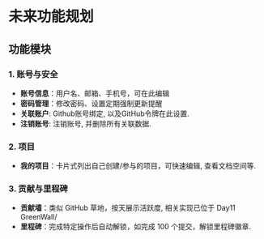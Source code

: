 # 未来功能规划

## 功能模块

### 1. 账号与安全

- **账号信息**：用户名、邮箱、手机号，可在此编辑
- **密码管理**：修改密码、设置定期强制更新提醒
- **关联账户**: Github账号绑定, 以及GitHub令牌在此设置.
- **注销账号**: 注销账号, 并删除所有关联数据.

### 2. 项目

- **我的项目**：卡片式列出自己创建/参与的项目，可快速编辑, 查看文档空间等.

### 3. 贡献与里程碑

- **贡献墙**：类似 GitHub 草地，按天展示活跃度, 相关实现已位于 Day11 GreenWall/
- **里程碑**：完成特定操作后自动解锁，如完成 100 个提交，解锁里程碑徽章.
